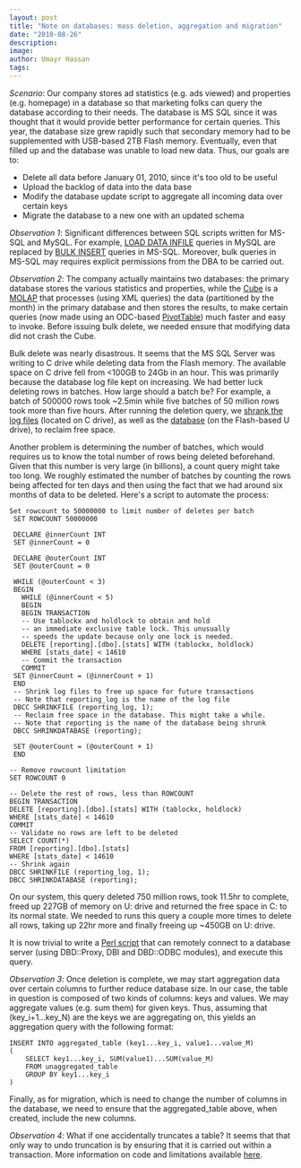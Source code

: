 ```yaml
---
layout: post
title: "Note on databases: mass deletion, aggregation and migration"
date: "2010-08-26"
description:
image: 
author: Umayr Hassan
tags:
---
```


_Scenario_: Our company stores ad statistics (e.g. ads viewed) and properties (e.g. homepage) in a database so 
that marketing folks can query the database according to their needs. The database is MS SQL since it was thought that 
it would provide better performance for certain queries. This year, the database size grew rapidly such that secondary 
memory had to be supplemented with USB-based 2TB Flash memory. Eventually, even that filled up and the database was 
unable to load new data. Thus, our goals are to:

- Delete all data before January 01, 2010, since it's too old to be useful
- Upload the backlog of data into the data base
- Modify the database update script to aggregate all incoming data over certain keys
- Migrate the database to a new one with an updated schema

_Observation 1_: Significant differences between SQL scripts written for MS-SQL and MySQL. For example, 
[LOAD DATA INFILE](http://dev.mysql.com/doc/refman/5.0/en/load-data.html) queries in MySQL are replaced by 
[BULK INSERT](http://msdn.microsoft.com/en-us/library/ms188365.aspx) queries in MS-SQL. Moreover, bulk queries in MS-SQL 
may requires explicit permissions from the DBA to be carried out.

_Observation 2_: The company actually maintains two databases: the primary database stores the various statistics and 
properties, while the [Cube](http://www.microsoft.com/sqlserver/2008/en/us/Analysis-Services.aspx) is 
a [MOLAP](http://en.wikipedia.org/wiki/MOLAP) that processes (using XML queries) the data (partitioned by the month) 
in the primary database and then stores the results, to make certain queries (now made using an ODC-based 
[PivotTable](http://msdn.microsoft.com/en-us/library/ms178798.aspx)) much faster and easy to invoke. Before issuing 
bulk delete, we needed ensure that modifying data did not crash the Cube.

Bulk delete was nearly disastrous. It seems that the MS SQL Server was writing to C drive while deleting data from the 
Flash memory. The available space on C drive fell from <100GB to 24Gb in an hour. This was primarily because the 
database log file kept on increasing. We had better luck deleting rows in batches. How large should a batch be? 
For example, a batch of 500000 rows took ~2.5min while five batches of 50 million rows took more than five hours. 
After running the deletion query, we [shrank the log files](http://technet.microsoft.com/en-us/library/ms190757.aspx) 
(located on C drive), as well as the [database](http://technet.microsoft.com/en-us/library/ms189035.aspx) (on the 
Flash-based U drive), to reclaim free space.

Another problem is determining the number of batches, which would requires us to know the total number of rows being 
deleted beforehand. Given that this number is very large (in billions), a count query might take too long. We roughly 
estimated the number of batches by counting the rows being affected for ten days and then using the fact that we had 
around six months of data to be deleted. Here's a script to automate the process:

```roomsql
Set rowcount to 50000000 to limit number of deletes per batch
 SET ROWCOUNT 50000000
 
 DECLARE @innerCount INT
 SET @innerCount = 0
 
 DECLARE @outerCount INT
 SET @outerCount = 0
 
 WHILE (@outerCount < 3)
 BEGIN
   WHILE (@innerCount < 5)
   BEGIN
   BEGIN TRANSACTION
   -- Use tablockx and holdlock to obtain and hold
   -- an immediate exclusive table lock. This unusually
   -- speeds the update because only one lock is needed.
   DELETE [reporting].[dbo].[stats] WITH (tablockx, holdlock)
   WHERE [stats_date] < 14610
   -- Commit the transaction
   COMMIT
 SET @innerCount = (@innerCount + 1)
 END
 -- Shrink log files to free up space for future transactions
 -- Note that reporting_log is the name of the log file
 DBCC SHRINKFILE (reporting_log, 1);
 -- Reclaim free space in the database. This might take a while.
 -- Note that reporting is the name of the database being shrunk
 DBCC SHRINKDATABASE (reporting);
 
 SET @outerCount = (@outerCount + 1)
 END
 
-- Remove rowcount limitation
SET ROWCOUNT 0
 
-- Delete the rest of rows, less than ROWCOUNT
BEGIN TRANSACTION
DELETE [reporting].[dbo].[stats] WITH (tablockx, holdlock)
WHERE [stats_date] < 14610
COMMIT
-- Validate no rows are left to be deleted
SELECT COUNT(*)
FROM [reporting].[dbo].[stats]
WHERE [stats_date] < 14610
-- Shrink again
DBCC SHRINKFILE (reporting_log, 1);
DBCC SHRINKDATABASE (reporting);
```

On our system, this query deleted 750 million rows, took 11.5hr to complete, freed up 227GB of memory 
on U: drive and returned the free space in C: to its normal state. We needed to runs this query a couple more 
times to delete all rows, taking up 22hr more and finally freeing up ~450GB on U: drive.

It is now trivial to write a [Perl script](http://baishui.info/orelly/linux/dbi/ch08_02.htm) that can remotely 
connect to a database server (using DBD::Proxy, DBI and DBD::ODBC modules), and execute this query.

_Observation 3_: Once deletion is complete, we may start aggregation data over certain columns to further reduce 
database size. In our case, the table in question is composed of two kinds of columns: keys and values. We may 
aggregate values (e.g. sum them) for given keys. Thus, assuming that (key_i+1...key_N) are the keys we are 
aggregating on, this yields an aggregation query with the following format:

```roomsql
INSERT INTO aggregated_table (key1...key_i, value1...value_M)
(
    SELECT key1...key_i, SUM(value1)...SUM(value_M)
    FROM unaggregated_table
    GROUP BY key1...key_i
)
```

Finally, as for migration, which is need to change the number of columns in the database, we need to ensure that 
the aggregated_table above, when created, include the new columns.

_Observation 4_: What if one accidentally truncates a table? It seems that that only way to undo truncation is by 
ensuring that it is carried out within a transaction. More information on code and limitations available 
[here](http://blog.sqlauthority.com/2010/03/04/sql-server-rollback-truncate-command-in-transaction/).

